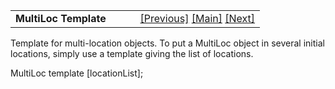 ---
---
<table width="100%" data-border="0" data-cellspacing="0"
data-cellpadding="3" data-bgcolor="#C0C0C0">
<colgroup>
<col style="width: 50%" />
<col style="width: 50%" />
</colgroup>
<tbody>
<tr>
<td style="text-align: left;"><strong>MultiLoc Template<br />
</strong></td>
<td style="text-align: right;"><a
href="misctopictemplate.html">[Previous]</a> <a
href="generalintroduction.html">[Main]</a> <a
href="notravelmessagetemplate.html">[Next]</a></td>
</tr>
</tbody>
</table>

  
Template for multi-location objects. To put a MultiLoc object in several
initial locations, simply use a template giving the list of locations.  
  
MultiLoc template \[locationList\];   
  
